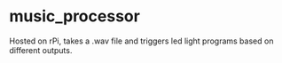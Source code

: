 # music_processor
Hosted on rPi, takes a .wav file and triggers led light programs based on different outputs.
